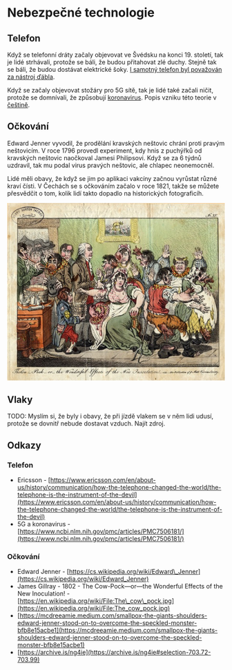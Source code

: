 # Nebezpečné technologie

## Telefon

Když se telefonní dráty začaly objevovat ve Švédsku na konci 19. století, tak je lidé strhávali, protože se báli, že budou přitahovat zlé duchy. Stejně tak se báli, že budou dostávat elektrické šoky. [I samotný telefon byl považován za nástroj ďábla](https://www.ericsson.com/en/about-us/history/communication/how-the-telephone-changed-the-world/the-telephone-is-the-instrument-of-the-devil).

Když se začaly objevovat stožáry pro 5G sítě, tak je lidé také začali ničit, protože se domnívali, že způsobují [koronavirus](https://www.ncbi.nlm.nih.gov/pmc/articles/PMC7506181/). Popis vzniku této teorie v [češtině](https://www.reflex.cz/clanek/zajimavosti/103551/souvisi-5g-s-koronavirem-tato-konspiracni-teorie-je-mazanejsi-nez-cekate-jak-vznikla-a-proc-lidi-laka.html).

## Očkování

Edward Jenner vyvodil, že prodělání kravských neštovic chrání proti pravým neštovicím. V roce 1796 provedl experiment, kdy hnis z puchýřků od kravských neštovic naočkoval Jamesi Philipsovi. Když se za 6 týdnů uzdravil, tak mu podal virus pravých neštovic, ale chlapec neonemocněl.

Lidé měli obavy, že když se jim po aplikaci vakcíny začnou vyrůstat různé kraví čísti. V Čechách se s očkováním začalo v roce 1821, takže se můžete přesvědčit o tom, kolik lidí takto dopadlo na historických fotograficíh.

![James Gillray - 1802 - Kravsk&#xE9; ne&#x161;tovice - b&#xE1;je&#x10D;n&#xE9; &#xFA;&#x10D;inky nov&#xE9; vakc&#xED;ny](../.gitbook/assets/ockovani-cartoon.png)

## Vlaky

TODO: Myslím si, že byly i obavy, že při jízdě vlakem se v něm lidi udusí, protože se dovnitř nebude dostavat vzduch. Najít zdroj.





## Odkazy

### Telefon

* Ericsson - [https://www.ericsson.com/en/about-us/history/communication/how-the-telephone-changed-the-world/the-telephone-is-the-instrument-of-the-devil](https://www.ericsson.com/en/about-us/history/communication/how-the-telephone-changed-the-world/the-telephone-is-the-instrument-of-the-devil)
* 5G a koronavirus - [https://www.ncbi.nlm.nih.gov/pmc/articles/PMC7506181/](https://www.ncbi.nlm.nih.gov/pmc/articles/PMC7506181/)

### Očkování

* Edward Jenner - [https://cs.wikipedia.org/wiki/Edward\_Jenner](https://cs.wikipedia.org/wiki/Edward_Jenner)
* James Gillray - 1802 - The Cow-Pock—or—the Wonderful Effects of the New Inoculation! - [https://en.wikipedia.org/wiki/File:The\_cow\_pock.jpg](https://en.wikipedia.org/wiki/File:The_cow_pock.jpg)
* [https://mcdreeamie.medium.com/smallpox-the-giants-shoulders-edward-jenner-stood-on-to-overcome-the-speckled-monster-bfb8e15acbe1](https://mcdreeamie.medium.com/smallpox-the-giants-shoulders-edward-jenner-stood-on-to-overcome-the-speckled-monster-bfb8e15acbe1)
* [https://archive.is/ng4ie](https://archive.is/ng4ie#selection-703.72-703.99)



